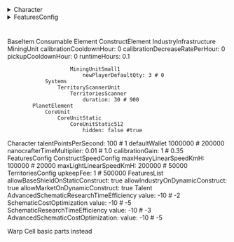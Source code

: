 <details>
  <summary>Character</summary>
  <blockquote>
    
  talentPointsPerSecond: 100 # 1
  defaultWallet 1000000 # 200000
  nanocrafterTimeMultiplier: 0.01 # 1.0
  calibrationGain: 1 # 0.35

  </blockquote>
</details>

<details>
  <summary>FeaturesConfig</summary>
  <blockquote>
    
talentPointsPerSecond: 100 # 1

defaultWallet 1000000 # 200000

nanocrafterTimeMultiplier: 0.01 # 1.0

calibrationGain: 1 # 0.35

  </blockquote>
</details>


# 
BaseItem
    Consumable
        Element
            ConstructElement
                IndustryInfrastructure
                    MiningUnit
                        calibrationCooldownHour: 0
                        calibrationDecreaseRatePerHour: 0
                        pickupCooldownHour: 0
                        runtimeHours: 0.1
                        
                        MiningUnitSmall1
                            newPlayerDefaultQty: 3 # 0
                Systems
                    TerritoryScannerUnit
                        TerritoriesScanner
                            duration: 30 # 900
            PlanetElement
                CoreUnit
                    CoreUnitStatic
                        CoreUnitStatic512
                            hidden: false #true
Character
    talentPointsPerSecond: 100 # 1
    defaultWallet 1000000 # 200000
    nanocrafterTimeMultiplier: 0.01 # 1.0
    calibrationGain: 1 # 0.35
FeaturesConfig
    ConstructSpeedConfig
        maxHeavyLinearSpeedKmH: 100000 # 20000
        maxLightLinearSpeedKmH: 200000 # 50000
    TerritoriesConfig
        upkeepFee: 1 # 500000
FeaturesList
    allowBaseShieldOnStaticConstruct: true
    allowIndustryOnDynamicConstruct: true
    allowMarketOnDynamicConstruct: true
Talent
    AdvancedSchematicResearchTimeEfficiency
        value: -10 # -2
    SchematicCostOptimization
        value: -10 # -5
    SchematicResearchTimeEfficiency
        value: -10 # -3
    AdvancedSchematicCostOptimization:
        value: -10 # -5




Warp Cell
    basic parts instead
